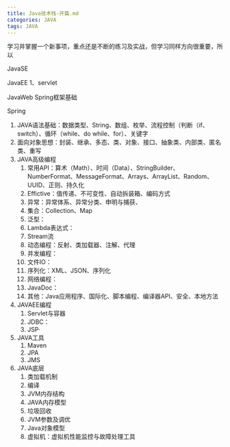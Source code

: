```yaml
---
title: Java技术栈-开篇.md
categories: JAVA
tags: JAVA
---
```


学习并掌握一个新事项，重点还是不断的练习及实战，但学习同样方向很重要，所以


JavaSE

JavaEE
1、servlet

JavaWeb
Spring框架基础

Spring

1. JAVA语法基础：数据类型、String、数组、枚举、流程控制（判断（if、switch）、循环（while、do while、for）、关键字
2. 面向对象思想：封装、继承、多态、类、对象、接口、抽象类、内部类、匿名类、重写
3. JAVA高级编程
   1. 常用API：算术（Math）、时间（Data）、StringBuilder、NumberFormat、MessageFormat、Arrays、ArrayList、Random、UUID、正则、持久化
   2. Effictive：值传递、不可变性、自动拆装箱、编码方式
   3. 异常：异常体系、异常分类、申明与捕获、
   4. 集合：Collection、Map
   5. 泛型：
   6. Lambda表达式：
   7. Stream流
   8. 动态编程：反射、类加载器、注解、代理
   9. 并发编程：
   10. 文件IO：
   11. 序列化：XML、JSON、序列化
   12. 网络编程：
   13. JavaDoc：
   14. 其他：Java应用程序、国际化、脚本编程、编译器API、安全、本地方法
4. JAVAEE编程
   1. Servlet与容器
   2. JDBC：
   3. JSP·
5. JAVA工具
   1. Maven
   2. JPA
   3. JMS
6. JAVA底层
   1. 类加载机制
   2. 编译
   3. JVM内存结构
   4. JAVA内存模型
   5. 垃圾回收
   6. JVM参数及调优
   7. Java对象模型
   8. 虚拟机：虚拟机性能监控与故障处理工具
